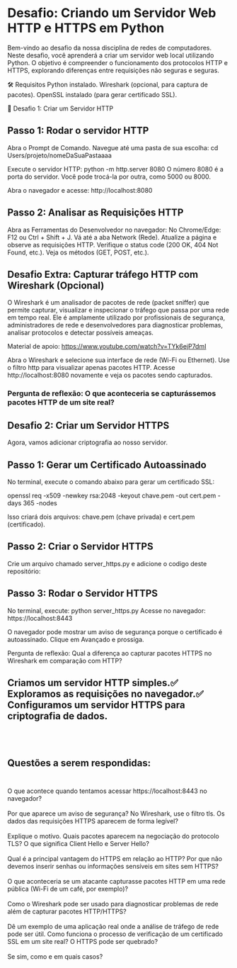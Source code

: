 # Desafio: Criando um Servidor Web HTTP e HTTPS em Python

Bem-vindo ao desafio da nossa disciplina de redes de computadores. 
Neste desafio, você aprenderá a criar um servidor web local utilizando Python.
O objetivo é compreender o funcionamento dos protocolos HTTP e HTTPS, explorando diferenças entre requisições não seguras e seguras.

🛠 Requisitos
Python instalado.
Wireshark (opcional, para captura de pacotes).
OpenSSL instalado (para gerar certificado SSL).

🚀 Desafio 1: Criar um Servidor HTTP

## Passo 1: Rodar o servidor HTTP
Abra o Prompt de Comando.
Navegue até uma pasta de sua escolha:
cd Users/projeto/nomeDaSuaPastaaaa

Execute o servidor HTTP:
python -m http.server 8080
O número 8080 é a porta do servidor. Você pode trocá-la por outra, como 5000 ou 8000.

Abra o navegador e acesse:
http://localhost:8080

## Passo 2: Analisar as Requisições HTTP

Abra as Ferramentas do Desenvolvedor no navegador:
No Chrome/Edge: F12 ou Ctrl + Shift + J.
Vá até a aba Network (Rede).
Atualize a página e observe as requisições HTTP.
Verifique o status code (200 OK, 404 Not Found, etc.).
Veja os métodos (GET, POST, etc.).

## Desafio Extra: Capturar tráfego HTTP com Wireshark (Opcional)

O Wireshark é um analisador de pacotes de rede (packet sniffer) que permite capturar, visualizar e inspecionar o tráfego que passa por uma rede em tempo real. Ele é amplamente utilizado por profissionais de segurança, administradores de rede e desenvolvedores para diagnosticar problemas, analisar protocolos e detectar possíveis ameaças.

Material de apoio: https://www.youtube.com/watch?v=TYk6ejP7dmI

Abra o Wireshark e selecione sua interface de rede (Wi-Fi ou Ethernet).
Use o filtro http para visualizar apenas pacotes HTTP.
Acesse http://localhost:8080 novamente e veja os pacotes sendo capturados.

### Pergunta de reflexão: O que aconteceria se capturássemos pacotes HTTP de um site real?

## Desafio 2: Criar um Servidor HTTPS

Agora, vamos adicionar criptografia ao nosso servidor.

## Passo 1: Gerar um Certificado Autoassinado
No terminal, execute o comando abaixo para gerar um certificado SSL:

openssl req -x509 -newkey rsa:2048 -keyout chave.pem -out cert.pem -days 365 -nodes

Isso criará dois arquivos: chave.pem (chave privada) e cert.pem (certificado).

## Passo 2: Criar o Servidor HTTPS

Crie um arquivo chamado server_https.py e adicione o codigo deste repositório:

## Passo 3: Rodar o Servidor HTTPS

No terminal, execute:
python server_https.py
Acesse no navegador:
https://localhost:8443

O navegador pode mostrar um aviso de segurança porque o certificado é autoassinado. Clique em Avançado e prossiga.

Pergunta de reflexão: Qual a diferença ao capturar pacotes HTTPS no Wireshark em comparação com HTTP?

## Criamos um servidor HTTP simples.✅ Exploramos as requisições no navegador.✅ Configuramos um servidor HTTPS para criptografia de dados.

<br><br>
## Questões a serem respondidas: <br><br>
O que acontece quando tentamos acessar https://localhost:8443 no navegador?<br><br>
Por que aparece um aviso de segurança? No Wireshark, use o filtro tls. Os dados das requisições HTTPS aparecem de forma legível?<br><br>
Explique o motivo. Quais pacotes aparecem na negociação do protocolo TLS? O que significa Client Hello e Server Hello?<br><br>
Qual é a principal vantagem do HTTPS em relação ao HTTP? Por que não devemos inserir senhas ou informações sensíveis em sites sem HTTPS?<br><br>
O que aconteceria se um atacante capturasse pacotes HTTP em uma rede pública (Wi-Fi de um café, por exemplo)?<br><br>
Como o Wireshark pode ser usado para diagnosticar problemas de rede além de capturar pacotes HTTP/HTTPS?<br><br>
Dê um exemplo de uma aplicação real onde a análise de tráfego de rede pode ser útil. Como funciona o processo de verificação de um certificado SSL em um site real? O HTTPS pode ser quebrado?<br><br>
Se sim, como e em quais casos?<br><br>
